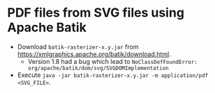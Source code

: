 # PDF files from SVG files using Apache Batik

* Download `batik-rasterizer-x.y.jar` from https://xmlgraphics.apache.org/batik/download.html.
  * Version 1.8 had a bug which lead to `NoClassDefFoundError: org/apache/batik/dom/svg/SVGDOMImplementation`
* Execute `java -jar batik-rasterizer-x.y.jar -m application/pdf <SVG_FILE>`.
